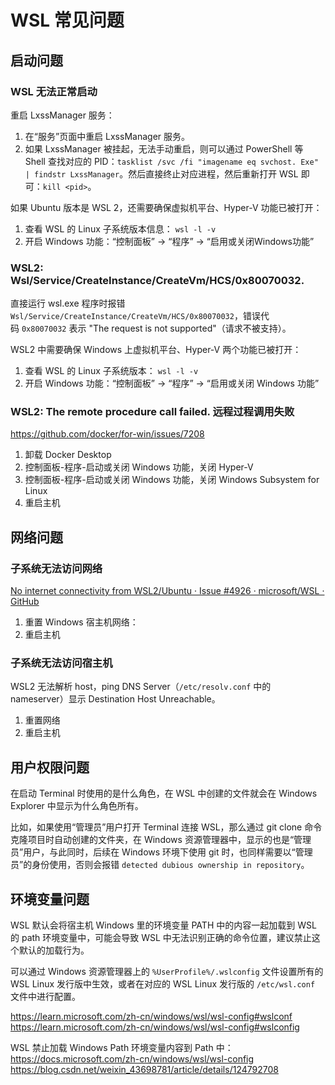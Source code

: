 # WSL 常见问题


## 启动问题

### WSL 无法正常启动

重启 LxssManager 服务：
1. 在“服务”页面中重启 LxssManager 服务。
2. 如果 LxssManager 被挂起，无法手动重启，则可以通过 PowerShell 等 Shell 查找对应的 PID：`tasklist /svc /fi "imagename eq svchost. Exe" | findstr LxssManager`。然后直接终止对应进程，然后重新打开 WSL 即可：`kill <pid>`。

如果 Ubuntu 版本是 WSL 2，还需要确保虚拟机平台、Hyper-V 功能已被打开：
1. 查看 WSL 的 Linux 子系统版本信息： `wsl -l -v`
2. 开启 Windows 功能：“控制面板” -> “程序” -> “启用或关闭Windows功能”

### WSL2: Wsl/Service/CreateInstance/CreateVm/HCS/0x80070032.

直接运行 wsl.exe 程序时报错 `Wsl/Service/CreateInstance/CreateVm/HCS/0x80070032`，错误代码 `0x80070032` 表示 "The request is not supported"（请求不被支持）。

WSL2 中需要确保 Windows 上虚拟机平台、Hyper-V 两个功能已被打开：
1. 查看 WSL 的 Linux 子系统版本： `wsl -l -v`
2. 开启 Windows 功能：“控制面板” -> “程序” -> “启用或关闭 Windows 功能”

### WSL2: The remote procedure call failed. 远程过程调用失败

https://github.com/docker/for-win/issues/7208

1. 卸载 Docker Desktop
2. 控制面板-程序-启动或关闭 Windows 功能，关闭 Hyper-V
3. 控制面板-程序-启动或关闭 Windows 功能，关闭 Windows Subsystem for Linux
4. 重启主机

## 网络问题

### 子系统无法访问网络

[No internet connectivity from WSL2/Ubuntu · Issue #4926 · microsoft/WSL · GitHub](https://github.com/microsoft/WSL/issues/4926#issuecomment-679410653)
1. 重置 Windows 宿主机网络：
2. 重启主机

### 子系统无法访问宿主机

WSL2 无法解析 host，ping DNS Server（`/etc/resolv.conf` 中的 nameserver）显示 Destination Host Unreachable。

1. 重置网络
2. 重启主机

## 用户权限问题

在启动 Terminal 时使用的是什么角色，在 WSL 中创建的文件就会在 Windows Explorer 中显示为什么角色所有。

比如，如果使用“管理员”用户打开 Terminal 连接 WSL，那么通过 git clone 命令克隆项目时自动创建的文件夹，在 Windows 资源管理器中，显示的也是“管理员”用户，与此同时，后续在 Windows 环境下使用 git 时，也同样需要以“管理员”的身份使用，否则会报错 `detected dubious ownership in repository`。


## 环境变量问题

WSL 默认会将宿主机 Windows 里的环境变量 PATH 中的内容一起加载到 WSL 的 path 环境变量中，可能会导致 WSL 中无法识别正确的命令位置，建议禁止这个默认的加载行为。


可以通过 Windows 资源管理器上的 `%UserProfile%/.wslconfig` 文件设置所有的 WSL Linux 发行版中生效，或者在对应的 WSL Linux 发行版的 `/etc/wsl.conf` 文件中进行配置。

https://learn.microsoft.com/zh-cn/windows/wsl/wsl-config#wslconf
https://learn.microsoft.com/zh-cn/windows/wsl/wsl-config#wslconfig


WSL 禁止加载 Windows Path 环境变量内容到 Path 中：
https://docs.microsoft.com/zh-cn/windows/wsl/wsl-config
https://blog.csdn.net/weixin_43698781/article/details/124792708


